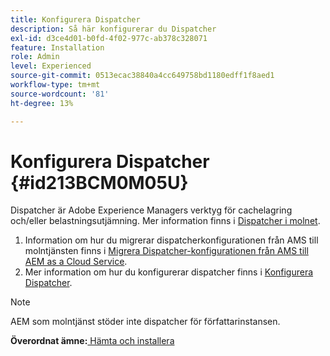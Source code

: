```yaml
---
title: Konfigurera Dispatcher
description: Så här konfigurerar du Dispatcher
exl-id: d3ce4d01-b0fd-4f02-977c-ab378c328071
feature: Installation
role: Admin
level: Experienced
source-git-commit: 0513ecac38840a4cc649758bd1180edff1f8aed1
workflow-type: tm+mt
source-wordcount: '81'
ht-degree: 13%

---
```


# Konfigurera Dispatcher {#id213BCM0M05U}

Dispatcher är Adobe Experience Managers verktyg för cachelagring och/eller belastningsutjämning. Mer information finns i [Dispatcher i molnet](https://experienceleague.adobe.com/docs/experience-manager-cloud-service/implementing/content-delivery/disp-overview.html?lang=sv-SE).

1. Information om hur du migrerar dispatcherkonfigurationen från AMS till molntjänsten finns i [Migrera Dispatcher-konfigurationen från AMS till AEM as a Cloud Service](https://experienceleague.adobe.com/docs/experience-manager-cloud-service/implementing/content-delivery/ams-aem.html?lang=sv-SE).
1. Mer information om hur du konfigurerar dispatcher finns i [Konfigurera Dispatcher](https://experienceleague.adobe.com/docs/experience-manager-dispatcher/using/configuring/dispatcher-configuration.html?lang=sv-SE).

>[!NOTE]
>
> AEM som molntjänst stöder inte dispatcher för författarinstansen.

**Överordnat ämne:**&#x200B;[&#x200B; Hämta och installera](download-install.md)
